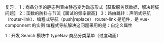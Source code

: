复习：
1：商品分类的静态列表由静态变为动态形式【获取服务器数据，解决跨域问题】
2：函数的防抖与节流【面试的频率很高】
3：路由跳转：声明式导航（router-link）、编程式导航（push|replace）
router-link 是组件，是 vue-componnent 的实例
编程式导航解决这问题采用的是：自定义属性

1：开发 Search 模块中 typeNav 商品分类菜单（过度动画）
